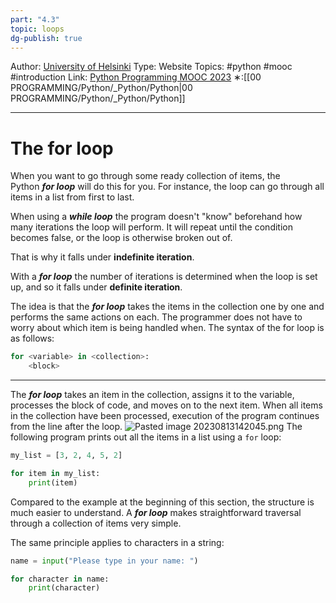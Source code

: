 ```yaml
---
part: "4.3"
topic: loops
dg-publish: true
---
```

Author: [University of Helsinki](https://programming-23.mooc.fi/)
Type: Website
Topics: #python #mooc  #introduction
Link: [Python Programming MOOC 2023](https://programming-23.mooc.fi/)
∗:[[00 PROGRAMMING/Python/_Python/Python\|00 PROGRAMMING/Python/_Python/Python]] 

---
# The for loop
When you want to go through some ready collection of items, 
the Python ___for loop___ will do this for you. 
For instance, the loop can go through all items in a list from first to last.

When using a ___while loop___ the program doesn't "know" beforehand how many iterations the loop will perform. 
It will repeat until the condition becomes false, or the loop is otherwise broken out of. 

That is why it falls under __indefinite iteration__.

With a ___for loop___ the number of iterations is determined when the loop is set up, and so it falls under __definite iteration__.

The idea is that the ___for loop___ takes the items in the collection one by one and performs the same actions on each. 
The programmer does not have to worry about which item is being handled when. The syntax of the for loop is as follows:
```python
for <variable> in <collection>:
    <block>
```
---
The ___for loop___ takes an item in the collection, assigns it to the variable, processes the block of code, and moves on to the next item. 
When all items in the collection have been processed, execution of the program continues from the line after the loop.
![Pasted image 20230813142045.png](/img/user/PROGRAMMING/Python/0%20Python%20Programming%20MOOC/Introduction/Part%204/03%20Definite%20iteration/attachments/Pasted%20image%2020230813142045.png)
The following program prints out all the items in a list using a `for` loop:

```python
my_list = [3, 2, 4, 5, 2]

for item in my_list:
    print(item)
```

Compared to the example at the beginning of this section, the structure is much easier to understand. 
A ___for loop___ makes straightforward traversal through a collection of items very simple.

The same principle applies to characters in a string:

```python
name = input("Please type in your name: ")

for character in name:
    print(character)
```

